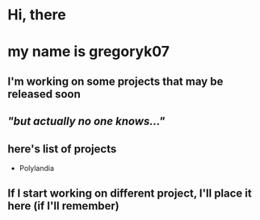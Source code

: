 # Hi, there
# my name is gregoryk07
## I'm working on some projects that may be released soon
## *"but actually no one knows..."*
## here's list of projects
- Polylandia
## If I start working on different project, I'll place it here (if I'll remember)

